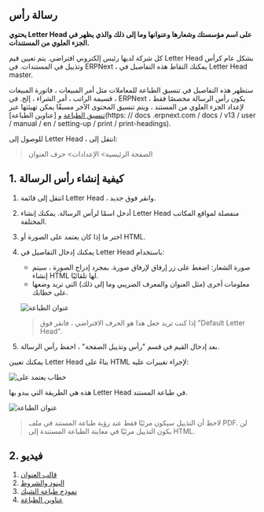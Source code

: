 ## رسالة رأس

**يحتوي Letter Head على اسم مؤسستك وشعارها وعنوانها وما إلى ذلك والذي يظهر في الجزء العلوي من المستندات.**

كل شركة لديها رئيس إلكتروني افتراضي. يتم تعيين قيم Letter Head بشكل عام كرأس وتذييل في المستندات. في ERPNext ، يمكنك التقاط هذه التفاصيل في Letter Head master.

ستظهر هذه التفاصيل في تنسيق الطباعة للمعاملات مثل أمر المبيعات ، فاتورة المبيعات ، قسيمة الراتب ، أمر الشراء ، إلخ. في ERPNext ، يكون رأس الرسالة مخصصًا فقط لإعداد الجزء العلوي من المستند ، ويتم تنسيق المحتوى الآخر مسبقًا يمكن تهيئتها عبر [تنسيق الطباعة](https://docs.erpnext.com/docs/v13/user/manual/en/setting-up/print/print-format) و [عناوين الطباعة](https: // docs .erpnext.com / docs / v13 / user / manual / en / setting-up / print / print-headings).

للوصول إلى Letter Head ، انتقل إلى:

> الصفحة الرئيسية> الإعدادات> حرف العنوان

## 1. كيفية إنشاء رأس الرسالة

1. انتقل إلى قائمة Letter Head ، وانقر فوق جديد.
2. أدخل اسمًا لرأس الرسالة. يمكنك إنشاء Letter Head منفصلة لمواقع المكاتب المختلفة.
3. اختر ما إذا كان يعتمد على الصورة أو HTML.
4. يمكنك إدخال التفاصيل في Letter Head باستخدام:
    
    * صورة الشعار: اضغط على زر إرفاق لإرفاق صورة. بمجرد إدراج الصورة ، سيتم إنشاء HTML لها تلقائيًا.
    * معلومات أخرى (مثل العنوان والمعرف الضريبي وما إلى ذلك) التي تريد وضعها على خطابك.
    
    ![عنوان الطباعة](https://docs.erpnext.com/files/letter-head.png)
    
    > إذا كنت تريد جعل هذا هو الحرف الافتراضي ، فانقر فوق "Default Letter Head".
    
5. بعد إدخال القيم في قسم "رأس وتذييل الصفحة" ، احفظ رأس الرسالة.
    

يمكنك تعيين Letter Head بناءً على HTML لإجراء تغييرات عليه:

![خطاب يعتمد على](https://docs.erpnext.com/files/letter-head-based-on.gif)

هذه هي الطريقة التي يبدو بها Letter Head في طباعة المستند.

![عنوان الطباعة](https://docs.erpnext.com/files/letter-head-1.png)

> لاحظ أن التذييل سيكون مرئيًا فقط عند رؤية طباعة المستند في ملف PDF. لن يكون التذييل مرئيًا في معاينة الطباعة المستندة إلى HTML.

## 2. فيديو

1. [قالب العنوان](https://docs.erpnext.com/docs/v13/user/manual/en/setting-up/print/address-template)
2. [البنود والشروط](https://docs.erpnext.com/docs/v13/user/manual/en/setting-up/print/terms-and-conditions)
3. [نموذج طباعة الشيك](https://docs.erpnext.com/docs/v13/user/manual/en/setting-up/print/cheque-print-template)
4. [عناوين الطباعة](https://docs.erpnext.com/docs/v13/user/manual/en/setting-up/print/print-headings)